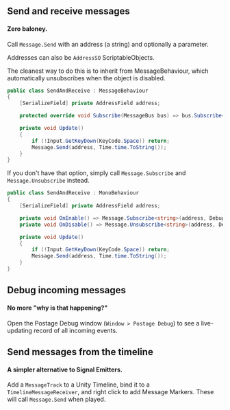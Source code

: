 ## Send and receive messages
#### Zero baloney.

Call `Message.Send` with an address (a string) and optionally a parameter.

Addresses can also be `AddressSO` ScriptableObjects.

The cleanest way to do this is to inherit from MessageBehaviour, which automatically unsubscribes when the object is disabled.

```cs
public class SendAndReceive : MessageBehaviour
{
    [SerializeField] private AddressField address;

    protected override void Subscribe(MessageBus bus) => bus.Subscribe<string>(address, Debug.Log);

    private void Update()
    {
        if (!Input.GetKeyDown(KeyCode.Space)) return;
        Message.Send(address, Time.time.ToString());
    }
}
```

If you don't have that option, simply call `Message.Subscribe` and `Message.Unsubscribe` instead.

```cs
public class SendAndReceive : MonoBehaviour
{
    [SerializeField] private AddressField address;

    private void OnEnable() => Message.Subscribe<string>(address, Debug.Log);
	private void OnDisable() => Message.Unsubscribe<string>(address, Debug.Log);

    private void Update()
    {
        if (!Input.GetKeyDown(KeyCode.Space)) return;
        Message.Send(address, Time.time.ToString());
    }
}
```

## Debug incoming messages
#### No more "why is that happening?"

Open the Postage Debug window (`Window > Postage Debug`) to see a live-updating record of all incoming events.

## Send messages from the timeline
#### A simpler alternative to Signal Emitters.

Add a `MessageTrack` to a Unity Timeline, bind it to a `TimelineMessageReceiver`, and right click to add Message Markers. These will call `Message.Send` when played.